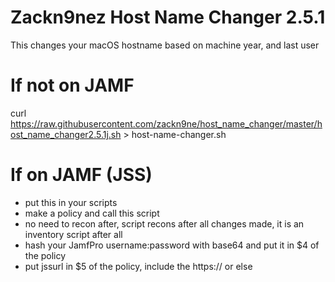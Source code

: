 # Zackn9nez Host Name Changer 2.5.1
This changes your macOS hostname based on machine year, and last user

# If not on JAMF
curl https://raw.githubusercontent.com/zackn9ne/host_name_changer/master/host_name_changer2.5.1j.sh > host-name-changer.sh

# If on JAMF (JSS) 
- put this in your scripts
- make a policy and call this script
- no need to recon after, script recons after all changes made, it is an inventory script after all
- hash your JamfPro username:password with base64 and put it in $4 of the policy
- put jssurl in $5 of the policy, include the https:// or else
